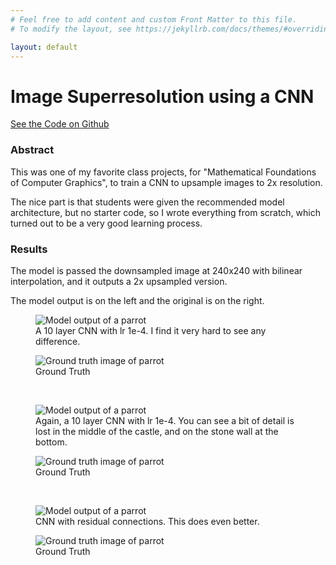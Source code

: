 ```yaml
---
# Feel free to add content and custom Front Matter to this file.
# To modify the layout, see https://jekyllrb.com/docs/themes/#overriding-theme-defaults

layout: default
---
```


# Image Superresolution using a CNN

<div class="button-container">
  <a class="btn" href="https://github.com/rroessler1/superresolution" target="_blank">See the Code on Github</a>
</div>

### Abstract

This was one of my favorite class projects, for "Mathematical Foundations of Computer Graphics", to train a CNN to upsample images to 2x resolution.

The nice part is that students were given the recommended model architecture, but no starter code, so I wrote everything from scratch, which turned out to be a very good learning process.

### Results

The model is passed the downsampled image at 240x240 with bilinear interpolation, and it outputs a 2x upsampled version.

The model output is on the left and the original is on the right.

<div class="content-wrapper">
<div class="video-container">
  <figure class="responsive-figure figure-small">
    <img src="/assets/superresolution/model-parrot.png" alt="Model output of a parrot">
    <figcaption>A 10 layer CNN with lr 1e-4. I find it very hard to see any difference.</figcaption>
  </figure>
  <figure class="responsive-figure figure-small">
    <img src="/assets/superresolution/gt-parrot.png" alt="Ground truth image of parrot">
    <figcaption>Ground Truth</figcaption>
  </figure>
  </div>
</div>
<br>
<div class="content-wrapper">
<div class="video-container">
  <figure class="responsive-figure figure-small">
    <img src="/assets/superresolution/model-castle.png" alt="Model output of a parrot">
    <figcaption>Again, a 10 layer CNN with lr 1e-4. You can see a bit of detail is lost in the middle of the castle, and on the stone wall at the bottom.</figcaption>
  </figure>
  <figure class="responsive-figure figure-small">
    <img src="/assets/superresolution/gt-castle.png" alt="Ground truth image of parrot">
    <figcaption>Ground Truth</figcaption>
  </figure>
  </div>
</div>
<br/>
<div class="content-wrapper">
<div class="video-container">
  <figure class="responsive-figure figure-small">
    <img src="/assets/superresolution/residual-model-greece.png" alt="Model output of a parrot">
    <figcaption>CNN with residual connections. This does even better.</figcaption>
  </figure>
  <figure class="responsive-figure figure-small">
    <img src="/assets/superresolution/gt-greece.png" alt="Ground truth image of parrot">
    <figcaption>Ground Truth</figcaption>
  </figure>
  </div>
</div>
